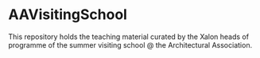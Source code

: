 # AAVisitingSchool
This repository holds the teaching material curated by the Xalon heads of programme of the summer visiting school @ the Architectural Association.
